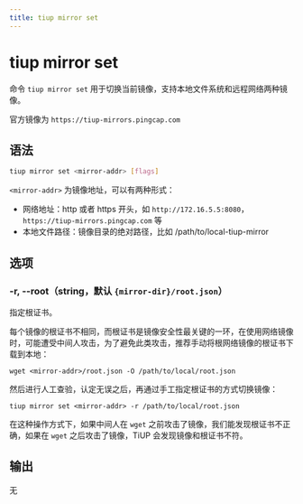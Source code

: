 ```yaml
---
title: tiup mirror set
---
```


# tiup mirror set

命令 `tiup mirror set` 用于切换当前镜像，支持本地文件系统和远程网络两种镜像。

官方镜像为 `https://tiup-mirrors.pingcap.com`

## 语法

```sh
tiup mirror set <mirror-addr> [flags]
```

`<mirror-addr>` 为镜像地址，可以有两种形式：

- 网络地址：http 或者 https 开头，如 `http://172.16.5.5:8080`，`https://tiup-mirrors.pingcap.com` 等
- 本地文件路径：镜像目录的绝对路径，比如 /path/to/local-tiup-mirror

## 选项

### -r, --root（string，默认 `{mirror-dir}/root.json`）

指定根证书。

每个镜像的根证书不相同，而根证书是镜像安全性最关键的一环，在使用网络镜像时，可能遭受中间人攻击，为了避免此类攻击，推荐手动将根网络镜像的根证书下载到本地：

```
wget <mirror-addr>/root.json -O /path/to/local/root.json
```

然后进行人工查验，认定无误之后，再通过手工指定根证书的方式切换镜像：

```
tiup mirror set <mirror-addr> -r /path/to/local/root.json
```

在这种操作方式下，如果中间人在 `wget` 之前攻击了镜像，我们能发现根证书不正确，如果在 `wget` 之后攻击了镜像，TiUP 会发现镜像和根证书不符。

## 输出

无